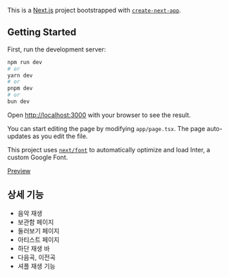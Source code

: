 This is a [Next.js](https://nextjs.org/) project bootstrapped with [`create-next-app`](https://github.com/vercel/next.js/tree/canary/packages/create-next-app).

## Getting Started

First, run the development server:

```bash
npm run dev
# or
yarn dev
# or
pnpm dev
# or
bun dev
```

Open [http://localhost:3000](http://localhost:3000) with your browser to see the result.

You can start editing the page by modifying `app/page.tsx`. The page auto-updates as you edit the file.

This project uses [`next/font`](https://nextjs.org/docs/basic-features/font-optimization) to automatically optimize and load Inter, a custom Google Font.


[Preview](https://yt-music-clone-sigma.vercel.app/)

## 상세 기능

- 음악 재생
- 보관함 페이지
- 둘러보기 페이지
- 아티스트 페이지
- 하단 재생 바
- 다음곡, 이전곡
- 셔플 재생 기능
